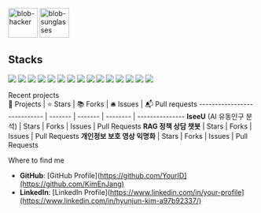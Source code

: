 <!-- 캡슐 렌더 배너 -->
<img src="https://camo.githubusercontent.com/f95f9b0549836154b275847d11862f544ae16f7de5cb60aa696421d2102bb8c7/68747470733a2f2f656d6f6a69732e736c61636b6d6f6a69732e636f6d2f656d6f6a69732f696d616765732f313533313834393433302f343234372f626c6f622d6861636b65722e6769663f31353331383439343330" width="60" alt="blob-hacker"/>


<!-- GIF 이모지 -->
<img src="https://camo.githubusercontent.com/9fd2c024a247a44434ed1c44c7c2fc2481e3333b4192330e2ae61ccfcac19d47/68747470733a2f2f656d6f6a69732e736c61636b6d6f6a69732e636f6d2f656d6f6a69732f696d616765732f313533313834393433302f343234362f626c6f622d73756e676c61737365732e6769663f31353331383439343330" width="60" alt="blob-sunglasses"/>



## Stacks  
<img src="https://img.shields.io/badge/Python-3766AB?style=flat-square&logo=Python&logoColor=white"/> <img src="https://img.shields.io/badge/C-00599C?style=flat-square&logo=C&logoColor=white"/> <img src="https://img.shields.io/badge/C++-00599C?style=flat-square&logo=C%2B%2B&logoColor=white"/> <img src="https://img.shields.io/badge/Jira-0052CC?style=flat-square&logo=Jira&logoColor=white"/> <img src="https://img.shields.io/badge/Confluence-172B4D?style=flat-square&logo=Confluence&logoColor=white"/> <img src="https://img.shields.io/badge/Microsoft%20Azure%20Platform-0089D6?style=flat-square&logo=Microsoft%20Azure&logoColor=white"/> <img src="https://img.shields.io/badge/TensorFlow-FF6F00?style=flat-square&logo=TensorFlow&logoColor=white"/> <img src="https://img.shields.io/badge/PyTorch-EE4C2C?style=flat-square&logo=PyTorch&logoColor=white"/> <img src="https://img.shields.io/badge/scikit--learn-F7931E?style=flat-square&logo=scikit-learn&logoColor=white"/> <img src="https://img.shields.io/badge/Git-F05032?style=flat-square&logo=Git&logoColor=white"/> <img src="https://img.shields.io/badge/Linux-FCC624?style=flat-square&logo=Linux&logoColor=black"/> <img src="https://img.shields.io/badge/HTML5-E34F26?style=flat-square&logo=HTML5&logoColor=white"/> <img src="https://img.shields.io/badge/JavaScript-F7DF1E?style=flat-square&logo=JavaScript&logoColor=black"/> <img src="https://img.shields.io/badge/CSS-1572B6?style=flat-square&logo=CSS3&logoColor=white"/> <img src="https://img.shields.io/badge/GitHub-181717?style=flat-square&logo=GitHub&logoColor=white"/>







Recent projects  
🎁 Projects                   | ⭐ Stars | 📚 Forks | 🛎 Issues | 📬 Pull requests
---------------------------- | ------- | ------- | -------- | ---------------
**IseeU** (AI 유동인구 분석)  | Stars   | Forks   | Issues   | Pull Requests
**RAG 정책 상담 챗봇**          | Stars   | Forks   | Issues   | Pull Requests
**개인정보 보호 영상 익명화**   | Stars   | Forks   | Issues   | Pull Requests

Where to find me  
- **GitHub**: [GitHub Profile](https://github.com/YourID](https://github.com/KimEnJang)  
- **LinkedIn**: [LinkedIn Profile](https://www.linkedin.com/in/your-profile](https://www.linkedin.com/in/hyunjun-kim-a97b92337/)  

